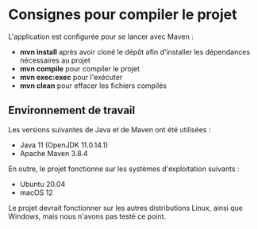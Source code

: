 # Consignes pour compiler le projet

L'application est configurée pour se lancer avec Maven :
- **mvn install** après avoir cloné le dépôt afin d'installer les dépendances nécessaires au projet
- **mvn compile** pour compiler le projet
- **mvn exec:exec** pour l'exécuter
- **mvn clean** pour effacer les fichiers compilés

## Environnement de travail

Les versions suivantes de Java et de Maven ont été utilisées :
- Java 11 (OpenJDK 11.0.14.1)
- Apache Maven 3.8.4

En outre, le projet fonctionne sur les systèmes d'exploitation suivants :
- Ubuntu 20.04
- macOS 12

Le projet devrait fonctionner sur les autres distributions Linux, ainsi que Windows, mais nous n'avons pas testé ce point.